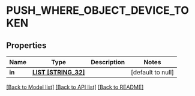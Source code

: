 # PUSH_WHERE_OBJECT_DEVICE_TOKEN

## Properties
Name | Type | Description | Notes
------------ | ------------- | ------------- | -------------
**in** | [**LIST [STRING_32]**](STRING_32.md) |  | [default to null]

[[Back to Model list]](../README.md#documentation-for-models) [[Back to API list]](../README.md#documentation-for-api-endpoints) [[Back to README]](../README.md)


